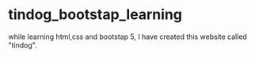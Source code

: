 # tindog_bootstap_learning
while learning html,css and bootstap 5, I have created this website called "tindog". 
